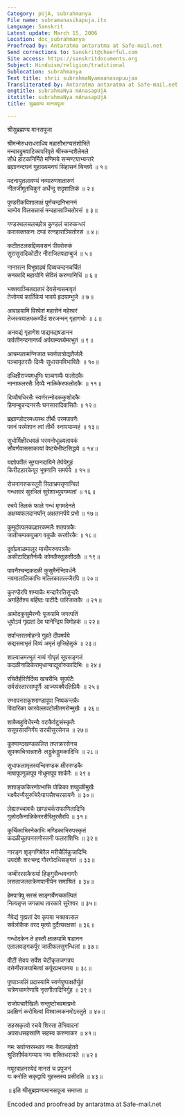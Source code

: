 ```yaml
---
Category: pUjA, subrahmanya
File name: subramanasikapuja.itx
Language: Sanskrit
Latest update: March 15, 2006
Location: doc_subrahmanya
Proofread by: Antaratma antaratma at Safe-mail.net
Send corrections to: Sanskrit@cheerful.com
Site access: https://sanskritdocuments.org
Subject: Hinduism/religion/traditional
Sublocation: subrahmanya
Text title: shrii subrahmaNyamaanasapuujaa
Transliterated by: Antaratma antaratma at Safe-mail.net
engtitle: subrahmaNya mAnasapUjA
itxtitle: subrahmaNya mAnasapUjA
title: सुब्रह्मण्य मानसपूजा

---
```

  
 श्रीसुब्रह्मण्य मानसपूजा   
  
श्रीमन्मेरुधराधराधिप महासौभाग्यसंशोभिते  
मन्दारद्रुमवाटिकापरिवृते श्रीस्कन्दशैलेमले  
सौधे हाटकनिर्मिते मणिमये सन्मण्टपाभ्यन्तरे  
ब्रह्मानन्दघनं गुहाख्यमनघं सिंहासनं चिन्तये   ॥ १॥  
  
मदनायुतलावण्यं नव्यारुणशतारुणं  
नीलजीमूतचिकुरं अर्धेन्दु सदृशालिकं   ॥ २॥  
  
पुण्डरीकविशालाक्षं पूर्णचन्द्रनिभाननं  
चाम्पेय विलसन्नासं मन्दहासाञ्चितोरसं ॥ ३॥  
  
गण्डस्थलचलच्छोत्र कुण्डलं चारुकन्धरं  
करासक्तकनः दण्डं रत्नहाराञ्चितोरसं ॥ ४॥  
  
कटीतटलसद्दिव्यवसनं पीवरोरुकं  
सुरासुरादिकोटीर नीराजितपदाम्बुजं ॥ ५॥  
  
नानारत्न विभूषाढ्यं दिव्यचन्दनचर्चितं  
सनकादि महायोगि सेवितं करुणानिधिं ॥ ६॥  
  
भक्तवाञ्चितदातारं देवसेनासमावृतं  
तेजोमयं कार्तिकेयं भावये हृदयाम्भुजे ॥ ७॥  
  
आवाहयामि विश्वेशं महासेनं महेश्वरं  
तेजस्त्रयातमकम्पीठं शरजन्मन् गृहाणभोः ॥ ८॥  
  
अनवद्यं गृहाणेश पाद्यमद्यषडानन  
पार्वतीनन्दनानर्घ्यं अर्पयाम्यर्घ्यमत्भुतं ॥ ९॥  
  
आचम्यतामग्निजात स्वर्णपात्रोद्यतैर्जलैः  
पञ्चामृतरसैः दिव्यैः सुधासमविभावितैः ॥ १०॥  
  
दधिक्षीराज्यमधुभिः पञ्चगव्यैः फलोदकैः  
नानाफलरसैः दिव्यैः नाळिकेरफलोदकैः ॥ ११॥  
  
दिव्यौषधिरसैः स्वर्णरत्नोदककुशोदकैः  
हिमाम्बुचन्दनरसैः घनसारादिवासितैः ॥ १२॥  
  
ब्रह्माण्डोदरमध्यस्थ तीर्थैः परमपावनैः  
पवनं परमेशान त्वां तीर्थैः स्नापयाम्यहं ॥ १३॥  
  
सुधोर्मिक्षीरधवळं भस्मनोधूळ्यतावकं  
सौवर्णवाससाकायां वेष्टयेभीष्टसिद्धये ॥ १४॥  
  
यज्ञोपवीतं सुग़्यानदायिने तेर्पयेगुहं  
किरीटहारकेयूर भूषणानि समर्पये ॥ १५॥  
  
रोचनागरुकस्तूरी सिताभ्रमसृणान्वितं  
गन्धसारं सुरभिलं सुरेशाभ्युपगम्यतां ॥ १६॥  
  
रचये तिलकं फाले गन्धं मृगमदेनते  
अक्षय्यफलदानर्घान् अक्षतानर्पये प्रभो ॥ १७॥  
  
कुमुदोत्पलकल्हारकमलैः शतपत्रकैः  
जातीचम्पकपुन्नाग वकुळैः करवीरकैः ॥ १८॥  
  
दूर्वाप्रवाळमालूर माचीमरुवपत्रकैः  
अकीटादिहतैर्नव्यैः कोमळैस्तुळसीदळैः  ॥ १९॥  
  
पावनैश्चन्द्रकदळी कुसुमैर्नन्दिवर्धनैः  
नवमालालिकाभिः मल्लिकातल्ल्जैरपि ॥ २०॥  
  
कुरण्डैरपि शम्याकैः मन्दारैरतिसुन्दरैः  
अगर्हितैश्च बर्हिष्ठः पाटीदैः पारिजातकैः ॥ २१॥  
  
आमोदकुसुमैरन्यैः पूजयामि जगत्पतिं  
धूपोऽयं गृह्यतां देव घानेन्द्रिय विमोहकं ॥ २२॥  
  
सर्वान्तरतमोहन्त्रे गुहते दीपमर्पये  
सद्यसमाभृतं दिव्यं अमृतं तृप्तिहेतुकं ॥ २३॥  
  
शाल्यान्नमत्भुतं नव्यं गोघृतं सूपसङ्गतं  
कदळीनाळिकेरामृधान्याद्युर्वारुकादिभिः ॥ २४॥  
  
रचितैर्हरितैर्दिव्य खचरीभिः सुपर्पटैः  
सर्वसंस्तारसम्पूर्णैः आज्यपक्वैरतिप्रियैः ॥ २५॥  
  
रम्भापनसकूश्माण्डापूपा निष्पकन्तकैः  
विदारिका कारवेल्लपटोलीतगरोन्मुखैः  ॥ २६॥  
  
शाकैबहुविधैरन्यैः वटकैर्वटुसंस्कृतैः  
ससूपसारनिर्गंय सरचीसुरसेनच ॥ २७॥  
  
कूश्माण्दखण्डकलित तप्तक्ररसेनच  
सुपक्वचित्रान्नशतैः लड्डुकेड्डुमकादिभिः ॥ २८॥  
  
सुधाफलामृतस्यन्दिमण्डक क्षीरमण्डकैः  
माषापूपगुळापूप गोधूमापूप शार्करैः ॥ २९॥  
  
शशाङ्ककिरणोत्भासि पोळिका शष्कुळीमुखैः  
भक्ष्यैरन्यैसुरुचिरैःपायसैश्चरसायनैः ॥ ३०॥  
  
लेह्यरुच्चावचैः खण्डचर्कराफाणितादिभिः  
गुळोदकैनाळिकेररसैरिक्षुरसैरपि ॥ ३१॥  
  
कूर्चिकाभिरनेकाभिः मण्डिकाभिरुपस्कृतं  
कदळीचूतपनसगोस्तनी फलराशिभिः ॥ ३२॥  
  
नारङ्ग शृङ्गगिबेरैल मरीचैर्लिकुचादिभिः  
उपदंशैः शरःचन्द्र गौरगोदधिसङ्गतं ॥ ३३॥  
  
जम्बीररसकैसर्या हिङ्गुसैन्धवनागरैः  
लसताजलतक्रेणपानीयेन समाश्रितं ॥ ३४॥  
  
हेमपात्रेषु सरसं साङ्गर्येणचकल्पितं  
नित्यतृप्त जगन्नाथ तारकारे सुरेश्वर ॥ ३५॥  
  
नैवेद्यं गृह्यतां देव कृपया भक्तवत्सल  
सर्वलोकैक वरद मृत्यो दुर्दैत्यरक्षसां ॥ ३६॥  
  
गन्धोदकेन ते हस्तौ क्षाळयामि षडानन  
एलालवङ्गकर्पूर जातीफलसुगन्धिलां ॥ ३७॥  
  
वीटीं सेवय सर्वेश चेटीकृतजगत्रय  
दत्तेर्नीराजयामित्वां कर्पूरप्रभयानय ॥ ३८॥  
  
पुष्पाञ्जलिं प्रदास्यामि स्वर्णपुष्पाक्षतैर्युतं  
चत्रेणचामरेणापि नृत्तगीतादिभिर्गुह ॥ ३९॥  
  
राजोपचारैखिलैः सन्तुष्टोभवमत्प्रभो  
प्रदक्षिणं करोमित्वां विश्वात्मकनमोऽस्तुते ॥ ४०॥  
  
सहस्रकृत्वो रचये शिरसा तेभिवादनां  
अपराधसहस्राणि सहस्व करुणाकर ॥ ४१॥  
  
नमः सर्वान्तरस्थाय नमः कैवल्यहेतवे  
श्रुतिशीर्षकगम्याय नमः शक्तिधरायते ॥ ४२॥  
  
मयूरवाहनस्येदं मानसं च प्रपूजनं  
यः करोति सकृद्वापि गुहस्तस्य प्रसीदति  ॥ ४३॥  
  
॥ इति श्रीसुब्रह्मण्यमानसपूजा समाप्ता ॥  
  
  
  
  
  
Encoded and proofread by antaratma at Safe-mail.net  
  
